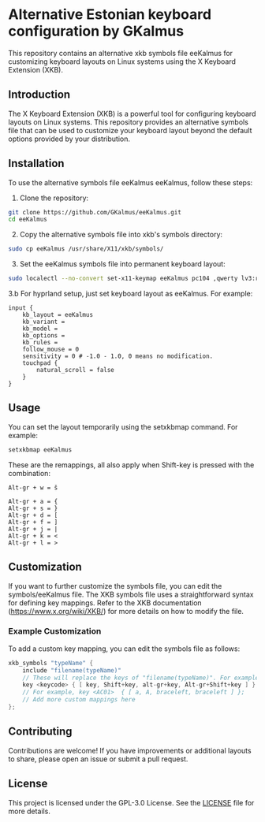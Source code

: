 # Alternative Estonian keyboard configuration by GKalmus 

This repository contains an alternative xkb symbols file eeKalmus for customizing keyboard layouts 
on Linux systems using the X Keyboard Extension (XKB). 

## Introduction

The X Keyboard Extension (XKB) is a powerful tool for configuring keyboard layouts on Linux 
systems. This repository provides an alternative symbols file that can be used to customize 
your keyboard layout beyond the default options provided by your distribution.

## Installation

To use the alternative symbols file eeKalmus eeKalmus, follow these steps:

1. Clone the repository:
```sh
git clone https://github.com/GKalmus/eeKalmus.git
cd eeKalmus
```

2. Copy the alternative symbols file into xkb's symbols directory:
```sh
sudo cp eeKalmus /usr/share/X11/xkb/symbols/
```

3. Set the eeKalmus symbols file into permanent keyboard layout:
```sh
sudo localectl --no-convert set-x11-keymap eeKalmus pc104 ,qwerty lv3:ralt_switch
```
3.b For hyprland setup, just set keyboard layout as eeKalmus. For example:
```
input {
    kb_layout = eeKalmus
    kb_variant =
    kb_model =
    kb_options =
    kb_rules =
    follow_mouse = 0
    sensitivity = 0 # -1.0 - 1.0, 0 means no modification.
    touchpad {
        natural_scroll = false
    }
}
```

## Usage

You can set the layout temporarily using the setxkbmap command. For example:
```sh
setxkbmap eeKalmus 
```

These are the remappings, all also apply when Shift-key is pressed with the combination:
```
Alt-gr + w = š

Alt-gr + a = {
Alt-gr + s = }
Alt-gr + d = [
Alt-gr + f = ]
Alt-gr + j = |
Alt-gr + k = <
Alt-gr + l = >
```

## Customization

If you want to further customize the symbols file, you can edit the symbols/eeKalmus file. 
The XKB symbols file uses a straightforward syntax for defining key mappings. Refer to the 
XKB documentation (https://www.x.org/wiki/XKB/) for more details on how to modify the file.

### Example Customization

To add a custom key mapping, you can edit the symbols file as follows:
```cpp
xkb_symbols "typeName" {
    include "filename(typeName)" 
    // These will replace the keys of "filename(typeName)". For example, "ee(nodeadkeys)"
    key <keycode> { [ key, Shift+key, alt-gr+key, Alt-gr+Shift+key ] };
    // For example, key <AC01>	{ [ a, A, braceleft, braceleft ] }; 
    // Add more custom mappings here
};
```

## Contributing

Contributions are welcome! If you have improvements or additional layouts to share, 
please open an issue or submit a pull request. 

## License

This project is licensed under the GPL-3.0 License. See the [LICENSE](LICENSE) file for more details.
